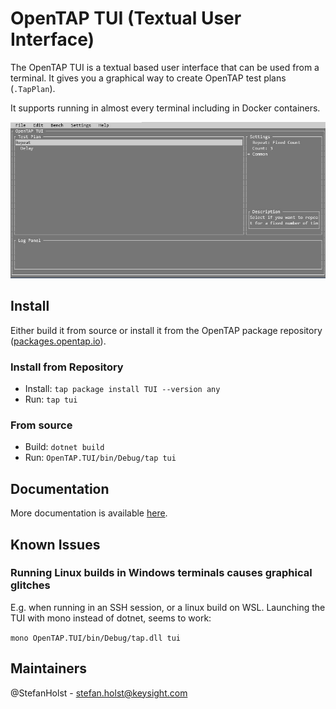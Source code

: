 # OpenTAP TUI (Textual User Interface)
The OpenTAP TUI is a textual based user interface that can be used from a terminal. It gives you a graphical way to create OpenTAP test plans (`.TapPlan`).

It supports running in almost every terminal including in Docker containers.

![](doc/images/TUI.jpg)

## Install
Either build it from source or install it from the OpenTAP package repository ([packages.opentap.io](packages.opentap.io)).

### Install from Repository
- Install: `tap package install TUI --version any`
- Run: `tap tui`

### From source
- Build: `dotnet build`
- Run: `OpenTAP.TUI/bin/Debug/tap tui`


## Documentation
More documentation is available [here](https://opentap.gitlab.io/Plugins/opentap-tui/opentap-tui/).


## Known Issues

### Running Linux builds in Windows terminals causes graphical glitches
E.g. when running in an SSH session, or a linux build on WSL.
Launching the TUI with mono instead of dotnet, seems to work: 

`mono OpenTAP.TUI/bin/Debug/tap.dll tui`

## Maintainers
@StefanHolst - stefan.holst@keysight.com